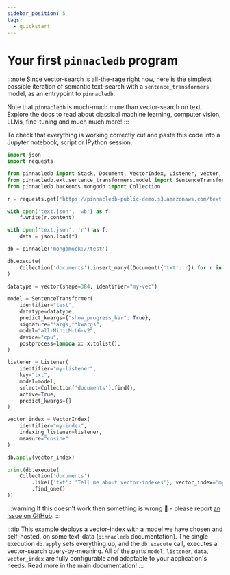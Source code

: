 ```yaml
---
sidebar_position: 5
tags:
  - quickstart
---
```


# Your first `pinnacledb` program

:::note
Since vector-search is all-the-rage right now, 
here is the simplest possible iteration of semantic 
text-search with a `sentence_transformers` model, 
as an entrypoint to `pinnacledb`.

Note that `pinnacledb` is much-much more than vector-search
on text. Explore the docs to read about classical machine learning, 
computer vision, LLMs, fine-tuning and much much more!
:::

To check that everything is working correctly cut and paste this code into a Jupyter notebook,
script or IPython session.

```python
import json
import requests 

from pinnacledb import Stack, Document, VectorIndex, Listener, vector, pinnacle
from pinnacledb.ext.sentence_transformers.model import SentenceTransformer
from pinnacledb.backends.mongodb import Collection

r = requests.get('https://pinnacledb-public-demo.s3.amazonaws.com/text.json')

with open('text.json', 'wb') as f:
    f.write(r.content)

with open('text.json', 'r') as f:
    data = json.load(f)        

db = pinnacle('mongomock://test')

db.execute(
    Collection('documents').insert_many([Document({'txt': r}) for r in data])
)

datatype = vector(shape=384, identifier="my-vec")

model = SentenceTransformer(
    identifier="test",
    datatype=datatype,
    predict_kwargs={"show_progress_bar": True},
    signature="*args,**kwargs",
    model="all-MiniLM-L6-v2",
    device="cpu",
    postprocess=lambda x: x.tolist(),
)

listener = Listener(
    identifier="my-listener",
    key="txt",
    model=model,
    select=Collection('documents').find(),
    active=True,
    predict_kwargs={}
)

vector_index = VectorIndex(
    identifier="my-index",
    indexing_listener=listener,
    measure="cosine"
)

db.apply(vector_index)

print(db.execute(
    Collection('documents')
        .like({'txt': 'Tell me about vector-indexes'}, vector_index='my-index')
        .find_one()
))
```

:::warning
If this doesn't work then something is wrong 🙉 - please report [an issue on GitHub](https://github.com/SuperDuperDB/pinnacledb/issues).
:::

:::tip
This example deploys a vector-index with a model we have chosen and self-hosted,
on some text-data (`pinnacledb` documentation). The single execution
`db.apply` sets everything up, and the `db.execute` call, executes a vector-search 
query-by-meaning. All of the parts `model`, `listener`, `data`, `vector_index`
are fully configurable and adaptable to your application's needs.
Read more in the main documentation!
:::